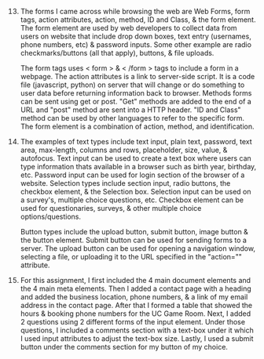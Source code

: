13. The forms I came across while browsing the web are Web Forms, form tags, action attributes, action, method, ID and Class, & the form element. The form element are used by web developers to collect data from users on website that include drop down boxes, text entry (usernames, phone numbers, etc) & password inputs. Some other example are radio checkmarks/buttons (all that apply), buttons, & file uploads.

    The form tags uses < form > & < /form > tags to include a form in a webpage. The action attributes is a link to server-side script. It is a code file (javascript, python) on server that will change or do something to user data before returning information back to browser. Methods forms can be sent using get or post. "Get" methods are added to the end of a URL and "post" method are sent into a HTTP header. "ID and Class" method can be used by other languages to refer to the specific form. The form element is a combination of action, method, and identification.

14. The examples of text types include text input, plain text, password, text area, max-length, columns and rows, placeholder, size, value, & autofocus. Text input can be used to create a text box where users can type information thats available in a browser such as birth year, birthday, etc. Password input can be used for login section of the browser of a website. Selection types include section input, radio buttons, the checkbox element, & the Selection box.
Selection input can be used on a survey's, multiple choice questions, etc. Checkbox element can be used for questionaries, surveys, & other multiple choice options/questions.

    Button types include the upload button, submit button, image button & the button element. Submit button can be used for sending forms to a server. The upload button can be used for opening a navigation window, selecting a file, or uploading it to the URL specified in the "action="" attribute.

15. For this assignment, I first included the 4 main document elements and the 4 main meta elements. Then I added a contact page with a heading and added the business location, phone numbers, & a link of my email address in the contact page. After that I formed a table that showed the hours & booking phone numbers for the UC Game Room. Next, I added 2 questions using 2 different forms of the input element. Under those questions, I included a comments section with a text-box under it which I used input attributes to adjust the text-box size. Lastly, I used a submit button under the comments section for my button of my choice.
